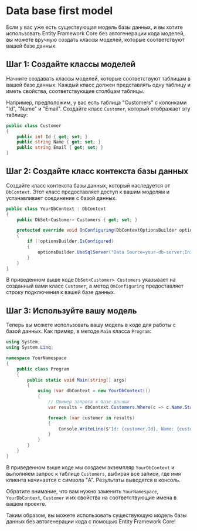 # Data base first model

Если у вас уже есть существующая модель базы данных, и вы хотите использовать Entity Framework Core без автогенерации кода моделей, вы можете вручную создать классы моделей, которые соответствуют вашей базе данных.

Шаг 1: Создайте классы моделей
-----------------------------
Начните создавать классы моделей, которые соответствуют таблицам в вашей базе данных. Каждый класс должен представлять одну таблицу и иметь свойства, соответствующие столбцам таблицы.

Например, предположим, у вас есть таблица "Customers" с колонками "Id", "Name" и "Email". Создайте класс `Customer`, который отображает эту таблицу:

```csharp
public class Customer
{
    public int Id { get; set; }
    public string Name { get; set; }
    public string Email { get; set; }
}
```

Шаг 2: Создайте класс контекста базы данных
----------------------------------------
Создайте класс контекста базы данных, который наследуется от `DbContext`. Этот класс предоставляет доступ к вашим моделям и устанавливает соединение с базой данных.

```csharp
public class YourDbContext : DbContext
{
    public DbSet<Customer> Customers { get; set; }

    protected override void OnConfiguring(DbContextOptionsBuilder optionsBuilder)
    {
        if (!optionsBuilder.IsConfigured)
        {
            optionsBuilder.UseSqlServer("Data Source=your-db-server;Initial Catalog=your-db;Integrated Security=True");
        }
    }
}
```

В приведенном выше коде `DbSet<Customer> Customers` указывает на созданный вами класс `Customer`, а метод `OnConfiguring` предоставляет строку подключения к вашей базе данных.

Шаг 3: Используйте вашу модель
------------------------------
Теперь вы можете использовать вашу модель в коде для работы с базой данных. Как пример, в методе `Main` класса `Program`:

```csharp
using System;
using System.Linq;

namespace YourNamespace
{
    public class Program
    {
        public static void Main(string[] args)
        {
            using (var dbContext = new YourDbContext())
            {
                // Пример запроса к базе данных
                var results = dbContext.Customers.Where(c => c.Name.StartsWith("A")).ToList();

                foreach (var customer in results)
                {
                    Console.WriteLine($"Id: {customer.Id}, Name: {customer.Name}, Email: {customer.Email}");
                }
            }
        }
    }
}
```

В приведенном выше коде мы создаем экземпляр `YourDbContext` и выполняем запрос к таблице `Customers`, выбирая все записи, где имя клиента начинается с символа "A". Результаты выводятся в консоль.

Обратите внимание, что вам нужно заменить `YourNamespace`, `YourDbContext`, `Customer` и их свойства на соответствующие имена в вашем проекте.

Таким образом, вы можете использовать существующую модель базы данных без автогенерации кода с помощью Entity Framework Core!